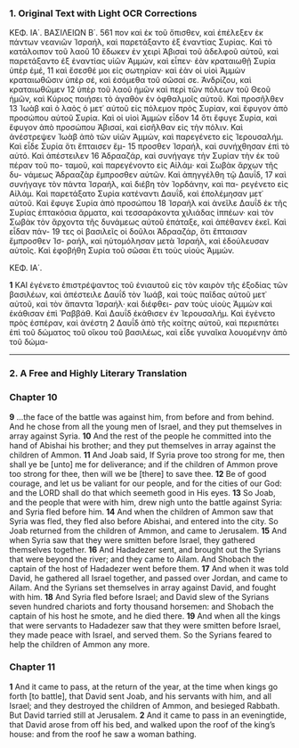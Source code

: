 ### 1. Original Text with Light OCR Corrections

ΚΕΦ. ΙΑ΄. ΒΑΣΙΛΕΙΩΝ Β΄. 561
πον καὶ ἐκ τοῦ ὄπισθεν, καὶ ἐπέλεξεν ἐκ πάντων νεανιῶν Ἰσραήλ,
καὶ παρετάξαντο ἐξ ἐναντίας Συρίας. Καὶ τὸ κατάλοιπον τοῦ λαοῦ 10
ἔδωκεν ἐν χειρὶ Ἀβισαὶ τοῦ ἀδελφοῦ αὐτοῦ, καὶ παρετάξαντο ἐξ
ἐναντίας υἱῶν Ἀμμών, καὶ εἶπεν· ἐὰν κραταιωθῇ Συρία ὑπὲρ ἐμέ, 11
καὶ ἔσεσθέ μοι εἰς σωτηρίαν· καὶ ἐὰν οἱ υἱοὶ Ἀμμὼν κραταιωθῶσιν
ὑπὲρ σέ, καὶ ἐσόμεθα τοῦ σῶσαί σε. Ἀνδρίζου, καὶ κραταιωθῶμεν 12
ὑπὲρ τοῦ λαοῦ ἡμῶν καὶ περὶ τῶν πόλεων τοῦ Θεοῦ ἡμῶν, καὶ
Κύριος ποιήσει τὸ ἀγαθὸν ἐν ὀφθαλμοῖς αὐτοῦ. Καὶ προσῆλθεν 13
Ἰωὰβ καὶ ὁ λαὸς ὁ μετ᾿ αὐτοῦ εἰς πόλεμον πρὸς Συρίαν, καὶ
ἔφυγον ἀπὸ προσώπου αὐτοῦ Συρία. Καὶ οἱ υἱοὶ Ἀμμὼν εἶδον 14
ὅτι ἔφυγε Συρία, καὶ ἔφυγον ἀπὸ προσώπου Ἀβισαί, καὶ εἰσῆλθαν
εἰς τὴν πόλιν. Καὶ ἀνέστρεψεν Ἰωὰβ ἀπὸ τῶν υἱῶν Ἀμμών,
καὶ παρεγένετο εἰς Ἱερουσαλήμ. Καὶ εἶδε Συρία ὅτι ἔπταισεν ἔμ- 15
προσθεν Ἰσραήλ, καὶ συνήχθησαν ἐπὶ τὸ αὐτό. Καὶ ἀπέστειλεν 16
Ἀδρααζάρ, καὶ συνήγαγε τὴν Συρίαν τὴν ἐκ τοῦ πέραν τοῦ πο-
ταμοῦ, καὶ παρεγένοντο εἰς Αἰλάμ· καὶ Σωβὰκ ἄρχων τῆς δυ-
νάμεως Ἀδρααζὰρ ἔμπροσθεν αὐτῶν. Καὶ ἀπηγγέλθη τῷ Δαυΐδ, 17
καὶ συνήγαγε τὸν πάντα Ἰσραήλ, καὶ διέβη τὸν Ἰορδάνην, καὶ πα-
ρεγένετο εἰς Αἰλάμ. Καὶ παρετάξατο Συρία κατέναντι Δαυΐδ,
καὶ ἐπολέμησαν μετ᾿ αὐτοῦ. Καὶ ἔφυγε Συρία ἀπὸ προσώπου 18
Ἰσραὴλ καὶ ἀνεῖλε Δαυΐδ ἐκ τῆς Συρίας ἑπτακόσια ἅρματα, καὶ
τεσσαράκοντα χιλιάδας ἱππέων· καὶ τὸν Σωβὰκ τὸν ἄρχοντα τῆς
δυνάμεως αὐτοῦ ἐπάταξε, καὶ ἀπέθανεν ἐκεῖ. Καὶ εἶδαν πάν- 19
τες οἱ βασιλεῖς οἱ δοῦλοι Ἀδρααζάρ, ὅτι ἔπταισαν ἔμπροσθεν Ἰσ-
ραήλ, καὶ ηὐτομόλησαν μετὰ Ἰσραήλ, καὶ ἐδούλευσαν αὐτοῖς. Καὶ
ἐφοβήθη Συρία τοῦ σῶσαι ἔτι τοὺς υἱοὺς Ἀμμών.

ΚΕΦ. ΙΑ΄.

**1** ΚΑΙ ἐγένετο ἐπιστρέψαντος τοῦ ἐνιαυτοῦ εἰς τὸν καιρὸν τῆς
ἐξοδίας τῶν βασιλέων, καὶ ἀπέστειλε Δαυΐδ τὸν Ἰωάβ, καὶ τοὺς
παῖδας αὐτοῦ μετ᾿ αὐτοῦ, καὶ τὸν ἅπαντα Ἰσραήλ· καὶ διέφθει-
ραν τοὺς υἱοὺς Ἀμμὼν καὶ ἐκάθισαν ἐπὶ Ῥαββάθ. Καὶ Δαυΐδ
ἐκάθισεν ἐν Ἱερουσαλήμ. Καὶ ἐγένετο πρὸς ἑσπέραν, καὶ ἀνέστη 2
Δαυΐδ ἀπὸ τῆς κοίτης αὐτοῦ, καὶ περιεπάτει ἐπὶ τοῦ δώματος τοῦ
οἴκου τοῦ βασιλέως, καὶ εἶδε γυναῖκα λουομένην ἀπὸ τοῦ δώμα-

---

### 2. A Free and Highly Literary Translation

### Chapter 10

**9** …the face of the battle was against him, from before and from behind. And he chose from all the young men of Israel, and they put themselves in array against Syria.
**10** And the rest of the people he committed into the hand of Abishai his brother; and they put themselves in array against the children of Ammon.
**11** And Joab said, If Syria prove too strong for me, then shall ye be [unto] me for deliverance; and if the children of Ammon prove too strong for thee, then will we be [there] to save thee.
**12** Be of good courage, and let us be valiant for our people, and for the cities of our God: and the LORD shall do that which seemeth good in His eyes.
**13** So Joab, and the people that were with him, drew nigh unto the battle against Syria: and Syria fled before him.
**14** And when the children of Ammon saw that Syria was fled, they fled also before Abishai, and entered into the city. So Joab returned from the children of Ammon, and came to Jerusalem.
**15** And when Syria saw that they were smitten before Israel, they gathered themselves together.
**16** And Hadadezer sent, and brought out the Syrians that were beyond the river; and they came to Ailam. And Shobach the captain of the host of Hadadezer went before them.
**17** And when it was told David, he gathered all Israel together, and passed over Jordan, and came to Ailam. And the Syrians set themselves in array against David, and fought with him.
**18** And Syria fled before Israel; and David slew of the Syrians seven hundred chariots and forty thousand horsemen: and Shobach the captain of his host he smote, and he died there.
**19** And when all the kings that were servants to Hadadezer saw that they were smitten before Israel, they made peace with Israel, and served them. So the Syrians feared to help the children of Ammon any more.

### Chapter 11

**1** And it came to pass, at the return of the year, at the time when kings go forth [to battle], that David sent Joab, and his servants with him, and all Israel; and they destroyed the children of Ammon, and besieged Rabbath. But David tarried still at Jerusalem.
**2** And it came to pass in an eveningtide, that David arose from off his bed, and walked upon the roof of the king’s house: and from the roof he saw a woman bathing.
